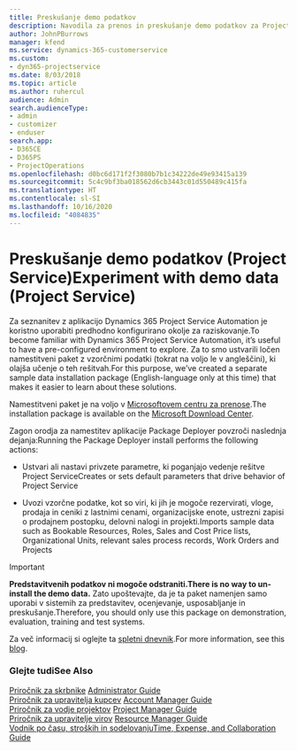 ```yaml
---
title: Preskušanje demo podatkov
description: Navodila za prenos in preskušanje demo podatkov za Project Service Automation.
author: JohnPBurrows
manager: kfend
ms.service: dynamics-365-customerservice
ms.custom:
- dyn365-projectservice
ms.date: 8/03/2018
ms.topic: article
ms.author: ruhercul
audience: Admin
search.audienceType:
- admin
- customizer
- enduser
search.app:
- D365CE
- D365PS
- ProjectOperations
ms.openlocfilehash: d0bc6d171f2f3080b7b1c34222de49e93415a139
ms.sourcegitcommit: 5c4c9bf3ba018562d6cb3443c01d550489c415fa
ms.translationtype: HT
ms.contentlocale: sl-SI
ms.lasthandoff: 10/16/2020
ms.locfileid: "4084835"
---
```

# <a name="experiment-with-demo-data-project-service"></a><span data-ttu-id="c2a06-103">Preskušanje demo podatkov (Project Service)</span><span class="sxs-lookup"><span data-stu-id="c2a06-103">Experiment with demo data (Project Service)</span></span>

<span data-ttu-id="c2a06-104">Za seznanitev z aplikacijo Dynamics 365 Project Service Automation je koristno uporabiti predhodno konfigurirano okolje za raziskovanje.</span><span class="sxs-lookup"><span data-stu-id="c2a06-104">To become familiar with Dynamics 365 Project Service Automation, it’s useful to have a pre-configured environment to explore.</span></span> <span data-ttu-id="c2a06-105">Za to smo ustvarili ločen namestitveni paket z vzorčnimi podatki (tokrat na voljo le v angleščini), ki olajša učenje o teh rešitvah.</span><span class="sxs-lookup"><span data-stu-id="c2a06-105">For this purpose, we’ve created a separate sample data installation package (English-language only at this time) that makes it easier to learn about these solutions.</span></span> 

<span data-ttu-id="c2a06-106">Namestitveni paket je na voljo v [Microsoftovem centru za prenose](https://go.microsoft.com/fwlink/?linkid=859966).</span><span class="sxs-lookup"><span data-stu-id="c2a06-106">The installation package is available on the [Microsoft Download Center](https://go.microsoft.com/fwlink/?linkid=859966).</span></span>  

<span data-ttu-id="c2a06-107">Zagon orodja za namestitev aplikacije Package Deployer povzroči naslednja dejanja:</span><span class="sxs-lookup"><span data-stu-id="c2a06-107">Running the Package Deployer install performs the following actions:</span></span> 
  
-   <span data-ttu-id="c2a06-108">Ustvari ali nastavi privzete parametre, ki poganjajo vedenje rešitve Project Service</span><span class="sxs-lookup"><span data-stu-id="c2a06-108">Creates or sets default parameters that drive behavior of Project Service</span></span>  
  
-   <span data-ttu-id="c2a06-109">Uvozi vzorčne podatke, kot so viri, ki jih je mogoče rezervirati, vloge, prodaja in ceniki z lastnimi cenami, organizacijske enote, ustrezni zapisi o prodajnem postopku, delovni nalogi in projekti.</span><span class="sxs-lookup"><span data-stu-id="c2a06-109">Imports sample data such as Bookable Resources, Roles, Sales and Cost Price lists, Organizational Units, relevant sales process records, Work Orders and Projects</span></span>    
  
> [!IMPORTANT]
> <span data-ttu-id="c2a06-110">**Predstavitvenih podatkov ni mogoče odstraniti.**</span><span class="sxs-lookup"><span data-stu-id="c2a06-110">**There is no way to un-install the demo data.**</span></span> <span data-ttu-id="c2a06-111">Zato upoštevajte, da je ta paket namenjen samo uporabi v sistemih za predstavitev, ocenjevanje, usposabljanje in preskušanje.</span><span class="sxs-lookup"><span data-stu-id="c2a06-111">Therefore, you should only use this package on demonstration, evaluation, training and test systems.</span></span>

<span data-ttu-id="c2a06-112">Za več informacij si oglejte ta [spletni dnevnik](https://blogs.msdn.microsoft.com/crm/2017/10/24/microsoft-dynamics-365-for-field-service-and-project-service-automation-sample-data).</span><span class="sxs-lookup"><span data-stu-id="c2a06-112">For more information, see this [blog](https://blogs.msdn.microsoft.com/crm/2017/10/24/microsoft-dynamics-365-for-field-service-and-project-service-automation-sample-data).</span></span>





  
### <a name="see-also"></a><span data-ttu-id="c2a06-113">Glejte tudi</span><span class="sxs-lookup"><span data-stu-id="c2a06-113">See Also</span></span>  
 <span data-ttu-id="c2a06-114">[Priročnik za skrbnike](../psa/admin-guide.md) </span><span class="sxs-lookup"><span data-stu-id="c2a06-114">[Administrator Guide](../psa/admin-guide.md) </span></span>  
 <span data-ttu-id="c2a06-115">[Priročnik za upravitelja kupcev](../psa/account-manager-guide.md) </span><span class="sxs-lookup"><span data-stu-id="c2a06-115">[Account Manager Guide](../psa/account-manager-guide.md) </span></span>  
 <span data-ttu-id="c2a06-116">[Priročnik za vodje projektov](../psa/project-manager-guide.md) </span><span class="sxs-lookup"><span data-stu-id="c2a06-116">[Project Manager Guide](../psa/project-manager-guide.md) </span></span>  
 <span data-ttu-id="c2a06-117">[Priročnik za upravitelje virov](../psa/resource-manager-guide.md) </span><span class="sxs-lookup"><span data-stu-id="c2a06-117">[Resource Manager Guide](../psa/resource-manager-guide.md) </span></span>  
 [<span data-ttu-id="c2a06-118">Vodnik po času, stroških in sodelovanju</span><span class="sxs-lookup"><span data-stu-id="c2a06-118">Time, Expense, and Collaboration Guide</span></span>](../psa/time-expense-collaboration-guide.md)
